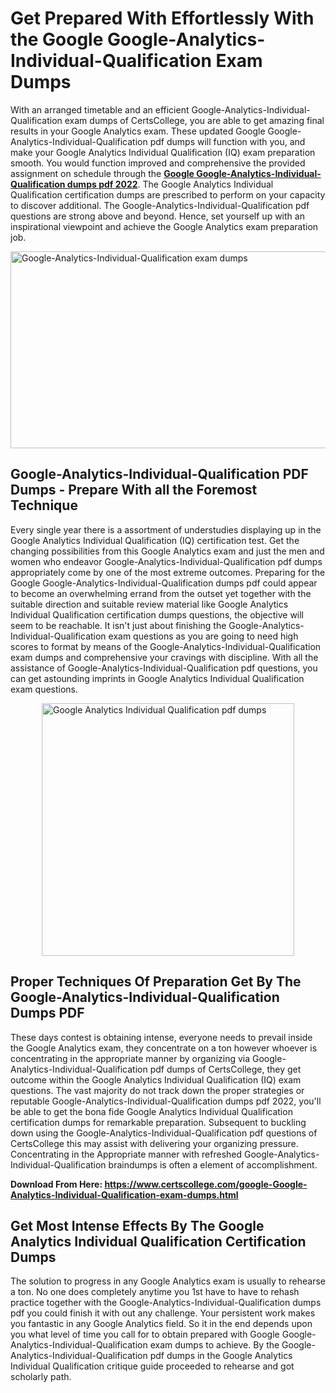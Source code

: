 <h1><strong>Get Prepared With Effortlessly With the Google Google-Analytics-Individual-Qualification Exam Dumps&nbsp;</strong></h1>
<p><span style="font-weight: 400;">With an arranged timetable and an efficient  Google-Analytics-Individual-Qualification exam dumps of CertsCollege, you are able to get amazing final results in your Google Analytics exam. These updated Google Google-Analytics-Individual-Qualification pdf dumps will function with you, and make your Google Analytics Individual Qualification (IQ) exam preparation smooth. You would function improved and comprehensive the provided assignment on schedule through the <strong><a href="https://www.certscollege.com/google-Google-Analytics-Individual-Qualification-exam-dumps.html">Google Google-Analytics-Individual-Qualification dumps pdf 2022</a></strong>. The Google Analytics Individual Qualification certification dumps are prescribed to perform on your capacity to discover additional. The  Google-Analytics-Individual-Qualification pdf questions are strong above and beyond. Hence, set yourself up with an inspirational viewpoint and achieve the Google Analytics exam preparation job.&nbsp;</span></p>
<p><span style="font-weight: 400;"><img style="display: block; margin-left: auto; margin-right: auto;" src="https://i.ibb.co/CPDK3ps/Yellow-and-Blue-Initiative-Blog-Banner.png" alt="Google-Analytics-Individual-Qualification exam dumps" width="559" height="315" /></span></p>
<h2><strong>Google-Analytics-Individual-Qualification PDF Dumps - Prepare With all the Foremost Technique</strong></h2>
<p><span style="font-weight: 400;">Every single year there is a assortment of understudies displaying up in the Google Analytics Individual Qualification (IQ) certification test. Get the changing possibilities from this Google Analytics exam and just the men and women who endeavor Google-Analytics-Individual-Qualification pdf dumps appropriately come by one of the most extreme outcomes. Preparing for the Google Google-Analytics-Individual-Qualification dumps pdf could appear to become an overwhelming errand from the outset yet together with the suitable direction and suitable review material like Google Analytics Individual Qualification certification dumps questions, the objective will seem to be reachable. It isn't just about finishing the Google-Analytics-Individual-Qualification exam questions as you are going to need high scores to format by means of the Google-Analytics-Individual-Qualification exam dumps and comprehensive your cravings with discipline. With all the assistance of Google-Analytics-Individual-Qualification pdf questions, you can get astounding imprints in Google Analytics Individual Qualification exam questions.</span></p>
<p><span style="font-weight: 400;"><a href="https://tinyurl.com/3s5xs8k"><img style="display: block; margin-left: auto; margin-right: auto;" src="https://i.ibb.co/9tMrhdY/Teacher-Appreciation-Invitation.png" alt="Google Analytics Individual Qualification pdf dumps " width="404" height="404" /></a></span></p>
<h2><strong>Proper Techniques Of Preparation Get By The Google-Analytics-Individual-Qualification Dumps PDF</strong></h2>
<p><span style="font-weight: 400;">These days contest is obtaining intense, everyone needs to prevail inside the Google Analytics exam, they concentrate on a ton however whoever is concentrating in the appropriate manner by organizing via Google-Analytics-Individual-Qualification pdf dumps of CertsCollege, they get outcome within the Google Analytics Individual Qualification (IQ) exam questions. The vast majority do not track down the proper strategies or reputable Google-Analytics-Individual-Qualification dumps pdf 2022, you'll be able to get the bona fide Google Analytics Individual Qualification certification dumps for remarkable preparation. Subsequent to buckling down using the  Google-Analytics-Individual-Qualification pdf questions of CertsCollege this may assist with delivering your organizing pressure. Concentrating in the Appropriate manner with refreshed Google-Analytics-Individual-Qualification braindumps is often a element of accomplishment.</span></p>
<p><span style="font-weight: 400;"><strong>Download From Here: <a href="https://www.certscollege.com/google-Google-Analytics-Individual-Qualification-exam-dumps.html">https://www.certscollege.com/google-Google-Analytics-Individual-Qualification-exam-dumps.html</a></strong></span></p>
<h2><strong>Get Most Intense Effects By The Google Analytics Individual Qualification Certification Dumps</strong></h2>
<p><span style="font-weight: 400;">The solution to progress in any Google Analytics exam is usually to rehearse a ton. No one does completely anytime you 1st have to have to rehash practice together with the Google-Analytics-Individual-Qualification dumps pdf you could finish it with out any challenge. Your persistent work makes you fantastic in any Google Analytics field. So it in the end depends upon you what level of time you call for to obtain prepared with Google Google-Analytics-Individual-Qualification exam dumps to achieve. By the Google-Analytics-Individual-Qualification pdf dumps in the Google Analytics Individual Qualification critique guide proceeded to rehearse and got scholarly path.</span></p>
